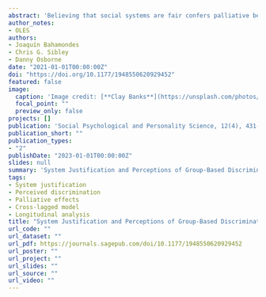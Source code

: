 ```yaml
---
abstract: 'Believing that social systems are fair confers palliative benefits via different mechanisms. Although the minimization of group-based discrimination plays a central role in this process, the direction of this association is contested. We address this debate by using eight waves of nationally representative longitudinal panel data to model the temporal ordering of system justification (SJ) and perceptions of group-based discrimination across ethnic minorities (n = 7,159) and Whites (n = 18,140). Consistent with SJ theory and the original status-legitimacy hypothesis, system-justifying beliefs precede (and reduce) perceptions of group-based discrimination among minorities, whereas the corresponding association is positive and bidirectional for members of the ethnic majority group. These results are the first to demonstrate important asymmetries in both the direction and temporal ordering of SJ and perceptions of group-based discrimination across ethnic minority and majority populations.'
author_notes:
- OLES
authors:
- Joaquín Bahamondes
- Chris G. Sibley
- Danny Osborne
date: "2021-01-01T00:00:00Z"
doi: "https://doi.org/10.1177/1948550620929452"
featured: false
image:
  caption: 'Image credit: [**Clay Banks**](https://unsplash.com/photos/ugdKmhDg1m8)'
  focal_point: ""
  preview_only: false
projects: []
publication: 'Social Psychological and Personality Science, 12(4), 431-441'
publication_short: ""
publication_types:
- "2"
publishDate: "2023-01-01T00:00:00Z"
slides: null
summary: 'System Justification and Perceptions of Group-Based Discrimination. Investigating the Temporal Order of the Ideologically Motivated Minimization (or Exaggeration) of Discrimination Across Low- and High-Status Groups'
tags:
- System justification
- Perceived discrimination
- Palliative effects
- Cross-lagged model
- Longitudinal analysis
title: "System Justification and Perceptions of Group-Based Discrimination. Investigating the Temporal Order of the Ideologically Motivated Minimization (or Exaggeration) of Discrimination Across Low- and High-Status Groups"
url_code: ""
url_dataset: ""
url_pdf: https://journals.sagepub.com/doi/10.1177/1948550620929452
url_poster: ""
url_project: ""
url_slides: ""
url_source: ""
url_video: ""
---
```

